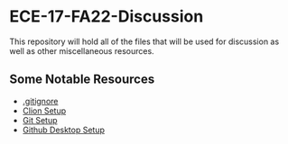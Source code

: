 # ECE-17-FA22-Discussion
This repository will hold all of the files that will be used for discussion as well as other miscellaneous resources.

## Some Notable Resources
- [.gitignore](.gitignore)
- [Clion Setup](./ClionSetup/clion_setup.md)
- [Git Setup](./GitSetup/git_cli.md)
- [Github Desktop Setup](./GitSetup/github_desktop_setup.md)
